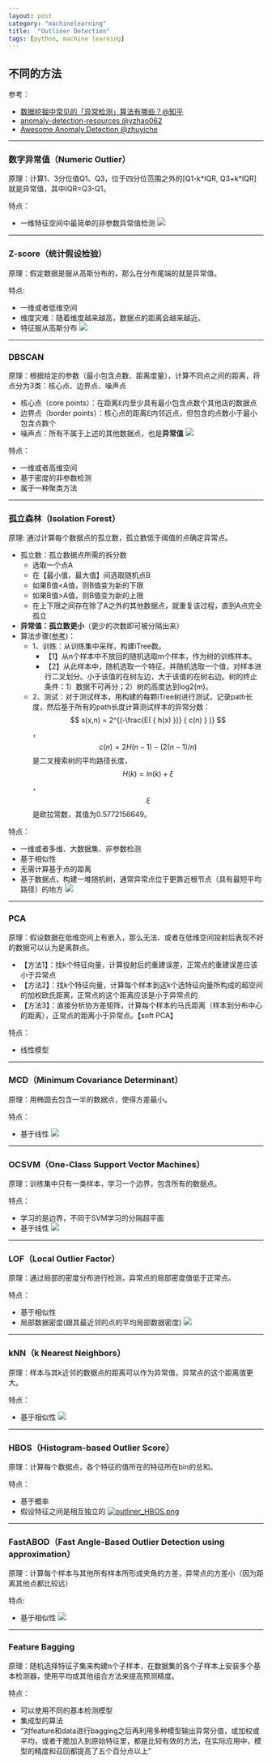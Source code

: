 ```yaml
---
layout: post
category: "machinelearning"
title:  "Outliner Detection"
tags: [python, machine learning]
---
```


<script type="text/javascript" async
  src="https://cdn.mathjax.org/mathjax/latest/MathJax.js?config=TeX-MML-AM_CHTML">
</script>

## 不同的方法

参考：

  - [数据挖掘中常见的「异常检测」算法有哪些？@知乎](https://www.zhihu.com/question/280696035)
  - [anomaly-detection-resources @yzhao062](https://github.com/yzhao062/anomaly-detection-resources)
  - [Awesome Anomaly Detection @zhuyiche](https://github.com/zhuyiche/awesome-anomaly-detection)

---  
  
### 数字异常值（Numeric Outlier）

原理：计算1、3分位值Q1、Q3，位于四分位范围之外的[Q1-k\*IQR, Q3+k\*IQR]就是异常值，其中IQR=Q3-Q1。

特点：

   - 一维特征空间中最简单的非参数异常值检测 ![](https://cdn-images-1.medium.com/max/2600/1*2c21SkzJMf3frPXPAR_gZA.png)

---  

### Z-score（统计假设检验）

原理：假定数据是服从高斯分布的，那么在分布尾端的就是异常值。

特点:

   - 一维或者低维空间
   - 维度灾难：随着维度越来越高，数据点的距离会越来越近。
   - 特征服从高斯分布 ![](https://cdn-images-1.medium.com/max/1600/0*2NlsLGlMtgtII_hN.)

---  

### DBSCAN

原理：根据给定的参数（最小包含点数、距离度量），计算不同点之间的距离，将点分为3类：核心点、边界点、噪声点
  
   - 核心点（core points）：在距离ℇ内至少具有最小包含点数个其他店的数据点
   - 边界点（border points）：核心点的距离ℇ内邻近点，但包含的点数小于最小包含点数个
   - 噪声点：所有不属于上述的其他数据点，也是**异常值** ![](https://cdn-images-1.medium.com/max/2400/1*zbm_3K647rvNDmgL6HWUNQ.png)

特点：
  
   - 一维或者高维空间
   - 基于密度的非参数检测
   - 属于一种聚类方法

---  

### 孤立森林（Isolation Forest）

原理: 通过计算每个数据点的孤立数，孤立数低于阈值的点确定异常点。

   - 孤立数：孤立数据点所需的拆分数
      - 选取一个点A
      - 在【最小值，最大值】间选取随机点B
      - 如果B值<A值，则B值变为新的下限
      - 如果B值>A值，则B值变为新的上限
      - 在上下限之间存在除了A之外的其他数据点，就重复该过程，直到A点完全孤立
   - **异常值：孤立数更小**（更少的次数即可被分隔出来）
   - 算法步骤([参考](https://blog.csdn.net/qq_39521554/article/details/81329047))：
      - 1、训练：从训练集中采样，构建iTree数。
          - 【1】从n个样本中不放回的随机选取m个样本，作为树的训练样本。
          - 【2】从此样本中，随机选取一个特征，并随机选取一个值，对样本进行二叉划分。小于该值的在树左边，大于该值的在树右边。树的终止条件：1）数据不可再分；2）树的高度达到log2(m)。
      - 2、测试：对于测试样本，用构建的每颗iTree树进行测试，记录path长度，然后基于所有的path长度计算测试样本的异常分数：$$ s(x,n) = 2^{(-\frac{E( { h(x) })} { c(n) } )} $$， $$ c(n) = 2H(n − 1) − (2(n − 1)/n) $$ 是二叉搜索树的平均路径长度，$$ H(k) = ln(k) + \xi $$，$$\xi$$是欧拉常数，其值为0.5772156649。

特点：

   - 一维或者多维、大数据集、非参数检测
   - 基于相似性
   - 无需计算基于点的距离 
   - 基于数据点，构建一堆随机树，通常异常点位于更靠近根节点（具有最短平均路径）的地方 ![](https://pubs.rsc.org/image/article/2016/ay/c6ay01574c/c6ay01574c-f1_hi-res.gif)

---  

### PCA

原理：假设数据在低维空间上有嵌入，那么无法、或者在低维空间投射后表现不好的数据可以认为是离群点。

   - 【方法1】：找k个特征向量，计算投射后的重建误差，正常点的重建误差应该小于异常点
   - 【方法2】：找k个特征向量，计算每个样本到这k个选特征向量所构成的超空间的加权欧氏距离，正常点的这个距离应该是小于异常点的
   - 【方法3】：直接分析协方差矩阵，计算每个样本的马氏距离（样本到分布中心的距离），正常点的距离小于异常点。【soft PCA】

特点：

   - 线性模型

---  

### MCD（Minimum Covariance Determinant）

原理：用椭圆去包含一半的数据点，使得方差最小。

特点：

   - 基于线性 ![](https://scikit-learn.org/stable/_images/sphx_glr_plot_outlier_detection_housing_002.png)

---  

### OCSVM（One-Class Support Vector Machines）

原理：训练集中只有一类样本，学习一个边界，包含所有的数据点。

特点：

  - 学习的是边界，不同于SVM学习的分隔超平面
  - 基于线性 ![](https://i.stack.imgur.com/SecFt.jpg)

---  

### LOF（Local Outlier Factor）

原理：通过局部的密度分布进行检测，异常点的局部密度值低于正常点。

特点：

   - 基于相似性
   - 局部数据密度(跟其最近邻的点的平均局部数据密度) ![](https://slideplayer.com/slide/6406731/22/images/28/Local+Outlier+Factor%3A+LOF.jpg)

---  

### kNN（k Nearest Neighbors）

原理：样本与其k近邻的数据点的距离可以作为异常值，异常点的这个距离值更大。

特点：

   - 基于相似性  ![](http://what-when-how.com/wp-content/uploads/2011/07/tmp1411233_thumb.png)

---  

### HBOS（Histogram-based Outlier Score）

原理：计算每个数据点，各个特征的值所在的特征所在bin的总和。

特点：
   
   - 基于概率
   - 假设特征之间是相互独立的 [![outliner_HBOS.png](https://i.loli.net/2019/05/27/5ceb53222407327907.png)](https://i.loli.net/2019/05/27/5ceb53222407327907.png)

---  

### FastABOD（Fast Angle-Based Outlier Detection using approximation）

原理：计算每个样本与其他所有样本所形成夹角的方差，异常点的方差小（因为距离其他点都比较远）

特点:

   - 基于相似性 ![](https://images.slideplayer.com/24/7032797/slides/slide_59.jpg)

---  

### Feature Bagging 

原理：随机选择特征子集来构建n个子样本，在数据集的各个子样本上安装多个基本检测器，使用平均或其他组合方法来提高预测精度。

特点：

   - 可以使用不同的基本检测模型
   - 集成型的算法
   - “对feature和data进行bagging之后再利用多种模型输出异常分值，或加权或平均，或者干脆加入到原始特征里，都是比较有效的方法，在实际应用中，模型的精度和召回都提高了五个百分点以上”
